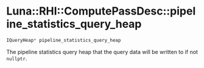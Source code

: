 # Luna::RHI::ComputePassDesc::pipeline_statistics_query_heap

```c++
IQueryHeap* pipeline_statistics_query_heap
```

The pipeline statistics query heap that the query data will be written to if not `nullptr`. 

